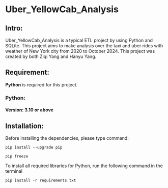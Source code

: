 # Uber_YellowCab_Analysis

## Intro:
Uber_YellowCab_Analysis is a typical ETL project by using Python and SQLite. This project aims to make analysis over the taxi and uber rides with weather of New York city from 2020 to October 2024. This project was created by both Ziqi Yang and Hanyu Yang. 

## Requirement:
**Python** is required for this project.

### Python:
#### Version: 3.10 or above

## Installation:

Before installing the dependencies, please type command:
```
pip install --upgrade pip
```

```
pip freeze
```

To install all required libraries for Python, run the following command in the terminal
```
pip install -r requirements.txt
```
